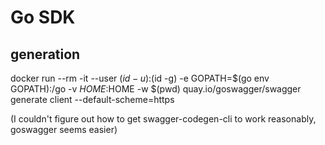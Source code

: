 # Go SDK

## generation

docker run --rm -it  --user $(id -u):$(id -g) -e GOPATH=$(go env GOPATH):/go -v $HOME:$HOME -w $(pwd) quay.io/goswagger/swagger generate client --default-scheme=https

(I couldn't figure out how to get swagger-codegen-cli to work reasonably, goswagger seems easier)

